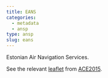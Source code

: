 ```yaml
---
title: EANS
categories:
  - metadata
  - ansp
type: ansp
slug: eans
---
```


Estonian Air Navigation Services.

See the relevant [leaflet][leaf] from [ACE2015].

[leaf]: ../EANS_Estonia_ACE_2015.pdf "ACE 2015 Benchmarking Report Factsheet: EANS"

[ACE2015]: http://www.eurocontrol.int/publications/atm-cost-effectiveness-ace-2015-benchmarking-report-2016-2020-outlook "ACE 2015 Benchmarking Report"
